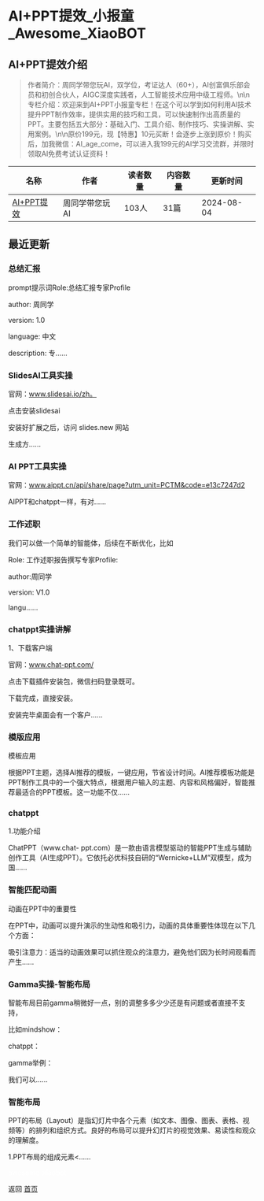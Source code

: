 # AI+PPT提效_小报童_Awesome_XiaoBOT

## AI+PPT提效介绍
> 作者简介：周同学带您玩AI，双学位，考证达人（60+），AI创富俱乐部会员和初创合伙人，AIGC深度实践者，人工智能技术应用中级工程师。\n\n专栏介绍：欢迎来到AI+PPT小报童专栏！在这个可以学到如何利用AI技术提升PPT制作效率，提供实用的技巧和工具，可以快速制作出高质量的PPT。主要包括五大部分：基础入门、工具介绍、制作技巧、实操讲解、实用案例。\n\n原价199元，现【特惠】10元买断！会逐步上涨到原价！购买后，加我微信：AI_age_come，可以进入我199元的AI学习交流群，并限时领取AI免费考试认证资料！  
  


|名称|作者|读者数量|内容数量|更新时间|
|---|---|---|---|---|
|[AI+PPT提效](https://xiaobot.net/p/AIearning?refer=0b133df9-27dc-423b-8101-639049001c13)|周同学带您玩AI|103人|31篇|2024-08-04|

## 最近更新
### 总结汇报

prompt提示词Role:总结汇报专家Profile

author: 周同学

version: 1.0

language: 中文

description: 专......

### SlidesAI工具实操

官网：www.slidesai.io/zh。

点击安装slidesai

安装好扩展之后，访问 slides.new 网站

生成方......

### AI PPT工具实操

官网：www.aippt.cn/api/share/page?utm_unit=PCTM&code=e13c7247d2

AIPPT和chatppt一样，有对......

### 工作述职

我们可以做一个简单的智能体，后续在不断优化，比如

Role: 工作述职报告撰写专家Profile:

author:周同学

version: V1.0

langu......

### chatppt实操讲解

1、下载客户端

官网：www.chat-ppt.com/

点击下载插件安装包，微信扫码登录既可。

下载完成，直接安装。

安装完毕桌面会有一个客户......

### 模版应用

模板应用

根据PPT主题，选择AI推荐的模板，一键应用，节省设计时间。AI推荐模板功能是PPT制作工具中的一个强大特点，根据用户输入的主题、内容和风格偏好，智能推荐最适合的PPT模板。这一功能不仅......

### chatppt

1.功能介绍

ChatPPT（www.chat-
ppt.com）是一款由语言模型驱动的智能PPT生成与辅助创作工具（AI生成PPT）。它依托必优科技自研的“Wernicke+LLM”双模型，成为国......

### 智能匹配动画

动画在PPT中的重要性

在PPT中，动画可以提升演示的生动性和吸引力，动画的具体重要性体现在以下几个方面：

吸引注意力：适当的动画效果可以抓住观众的注意力，避免他们因为长时间观看而产生......

### Gamma实操-智能布局

智能布局目前gamma稍微好一点，别的调整多多少少还是有问题或者直接不支持，

比如mindshow：

chatppt：

gamma举例：

我们可以......

### 智能布局

PPT的布局（Layout）是指幻灯片中各个元素（如文本、图像、图表、表格、视频等）的排列和组织方式。良好的布局可以提升幻灯片的视觉效果、易读性和观众的理解度。

1.PPT布局的组成元素<......


<a href="https://github.com/Reno9527/awesome-xiaobot" style="color: white; text-decoration: none;">awesome-xiaobot</a>

返回 [首页](../README.md)
